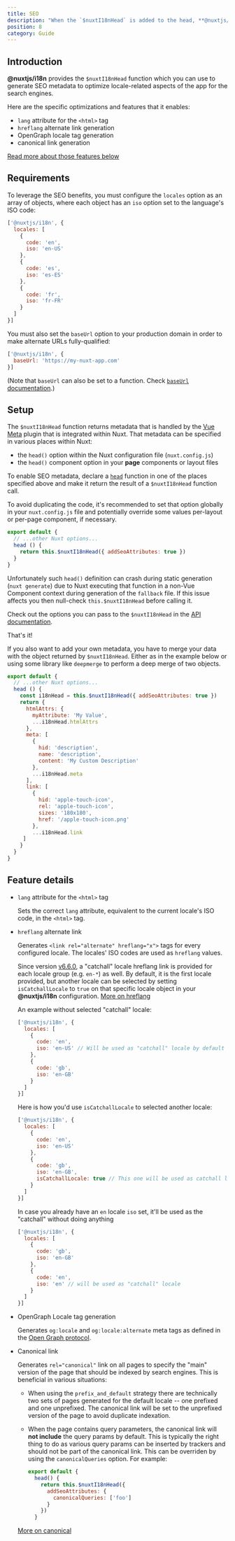 ```yaml
---
title: SEO
description: "When the `$nuxtI18nHead` is added to the head, **@nuxtjs/i18n** attempts to add some metadata to improve your pages SEO. Here's what it does"
position: 8
category: Guide
---
```


## Introduction

**@nuxtjs/i18n** provides the `$nuxtI18nHead` function which you can use to generate SEO metadata to optimize locale-related aspects of the app for the search engines.

Here are the specific optimizations and features that it enables:
- `lang` attribute for the `<html>` tag
- `hreflang` alternate link generation
- OpenGraph locale tag generation
- canonical link generation

[Read more about those features below](#feature-details)

## Requirements

To leverage the SEO benefits, you must configure the `locales` option as an array of objects, where each object has an `iso` option set to the language's ISO code:

```js {}[nuxt.config.js]
['@nuxtjs/i18n', {
  locales: [
    {
      code: 'en',
      iso: 'en-US'
    },
    {
      code: 'es',
      iso: 'es-ES'
    },
    {
      code: 'fr',
      iso: 'fr-FR'
    }
  ]
}]
```

You must also set the `baseUrl` option to your production domain in order to make alternate URLs fully-qualified:

```js {}[nuxt.config.js]
['@nuxtjs/i18n', {
  baseUrl: 'https://my-nuxt-app.com'
}]
```

(Note that `baseUrl` can also be set to a function. Check [`baseUrl` documentation](/options-reference#baseurl).)

## Setup

The `$nuxtI18nHead` function returns metadata that is handled by the [Vue Meta](https://github.com/nuxt/vue-meta) plugin that is integrated within Nuxt. That metadata can be specified in various places within Nuxt:
 - the `head()` option within the Nuxt configuration file (`nuxt.config.js`)
 - the `head()` component option in your **page** components or layout files

To enable SEO metadata, declare a [`head`](https://nuxtjs.org/guides/features/meta-tags-seo) function in one of the places specified above and make it return the result of a `$nuxtI18nHead` function call.

To avoid duplicating the code, it's recommended to set that option globally in your `nuxt.config.js` file and potentially override some values per-layout or per-page component, if necessary.

```js {}[nuxt.config.js]
export default {
  // ...other Nuxt options...
  head () {
    return this.$nuxtI18nHead({ addSeoAttributes: true })
  }
}
```

<alert type="warning">

Unfortunately such `head()` definition can crash during static generation (`nuxt generate`) due to Nuxt executing that function in a non-Vue Component context during generation of the `fallback` file. If this issue affects you then null-check `this.$nuxtI18nHead` before calling it.

</alert>

Check out the options you can pass to the `$nuxtI18nHead` in the [API documentation](/api#nuxti18nhead).

That's it!

If you also want to add your own metadata, you have to merge your data with the object returned by `$nuxtI18nHead`. Either as in the example below or using some library like `deepmerge` to perform a deep merge of two objects.

```js {}[nuxt.config.js]
export default {
  // ...other Nuxt options...
  head () {
    const i18nHead = this.$nuxtI18nHead({ addSeoAttributes: true })
    return {
      htmlAttrs: {
        myAttribute: 'My Value',
        ...i18nHead.htmlAttrs
      },
      meta: [
        {
          hid: 'description',
          name: 'description',
          content: 'My Custom Description'
        },
        ...i18nHead.meta
      ],
      link: [
        {
          hid: 'apple-touch-icon',
          rel: 'apple-touch-icon',
          sizes: '180x180',
          href: '/apple-touch-icon.png'
        },
        ...i18nHead.link
     ]
    }
  }
}
```

## Feature details

- `lang` attribute for the `<html>` tag

  Sets the correct `lang` attribute, equivalent to the current locale's ISO code, in the `<html>` tag.

- `hreflang` alternate link

  Generates `<link rel="alternate" hreflang="x">` tags for every configured locale. The locales' ISO codes are used as `hreflang` values.

  Since version [v6.6.0](https://github.com/nuxt-community/i18n-module/releases/tag/v6.6.0), a "catchall" locale hreflang link is provided for each locale group (e.g. `en-*`) as well. By default, it is the first locale provided, but another locale can be selected by setting `isCatchallLocale` to `true` on that specific locale object in your **@nuxtjs/i18n** configuration. [More on hreflang](https://support.google.com/webmasters/answer/189077)

  An example without selected "catchall" locale:

  ```js {}[nuxt.config.js]
  ['@nuxtjs/i18n', {
    locales: [
      {
        code: 'en',
        iso: 'en-US' // Will be used as "catchall" locale by default
      },
      {
        code: 'gb',
        iso: 'en-GB'
      }
    ]
  }]
  ```

  Here is how you'd use `isCatchallLocale` to selected another locale:

  ```js {}[nuxt.config.js]
  ['@nuxtjs/i18n', {
    locales: [
      {
        code: 'en',
        iso: 'en-US'
      },
      {
        code: 'gb',
        iso: 'en-GB',
        isCatchallLocale: true // This one will be used as catchall locale
      }
    ]
  }]
  ```

  In case you already have an `en` locale `iso` set, it'll be used as the "catchall" without doing anything

  ```js {}[nuxt.config.js]
  ['@nuxtjs/i18n', {
    locales: [
      {
        code: 'gb',
        iso: 'en-GB'
      },
      {
        code: 'en',
        iso: 'en' // will be used as "catchall" locale
      }
    ]
  }]
  ```

- OpenGraph Locale tag generation

  Generates `og:locale` and `og:locale:alternate` meta tags as defined in the [Open Graph protocol](http://ogp.me/#optional).

- Canonical link

  Generates `rel="canonical"` link on all pages to specify the "main" version of the page that should be indexed by search engines. This is beneficial in various situations:
  - When using the `prefix_and_default` strategy there are technically two sets of pages generated for the default locale -- one prefixed and one unprefixed. The canonical link will be set to the unprefixed version of the page to avoid duplicate indexation.
  - When the page contains query parameters, the canonical link will **not include** the query params by default. This is typically the right thing to do as various query params can be inserted by trackers and should not be part of the canonical link. This can be overriden by using the `canonicalQueries` option. For example:

    ```js
    export default {
      head() {
        return this.$nuxtI18nHead({
          addSeoAttributes: {
            canonicalQueries: ['foo']
          }
        })
      }
    ```

  [More on canonical](https://support.google.com/webmasters/answer/182192#dup-content)
